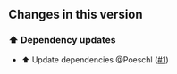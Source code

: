 ## Changes in this version

### ⬆️ Dependency updates

- ⬆️ Update dependencies @Poeschl ([#1](https://github.com/Poeschl-HomeAssistant-Addons/mopidy/pull/1))
